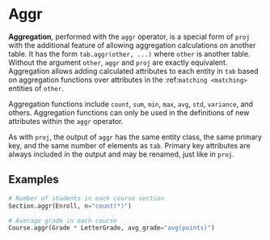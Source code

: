 # Aggr

**Aggregation**, performed with the `aggr` operator, is a special form of `proj` with 
the additional feature of allowing aggregation calculations on another table.
It has the form `tab.aggr(other, ...)` where `other` is another table.
Without the argument `other`, `aggr` and `proj` are exactly equivalent.
Aggregation allows adding calculated attributes to each entity in `tab` based on 
aggregation functions over attributes in the :ref:`matching <matching>` entities of `other`.

Aggregation functions include `count`, `sum`, `min`, `max`, `avg`, `std`, `variance`, 
and others.
Aggregation functions can only be used in the definitions of new attributes within the 
`aggr` operator.

As with `proj`, the output of `aggr` has the same entity class, the same primary key, 
and the same number of elements as `tab`.
Primary key attributes are always included in the output and may be renamed, just like 
in `proj`.

## Examples

```python
# Number of students in each course section
Section.aggr(Enroll, n="count(*)")

# Average grade in each course
Course.aggr(Grade * LetterGrade, avg_grade="avg(points)")
```

